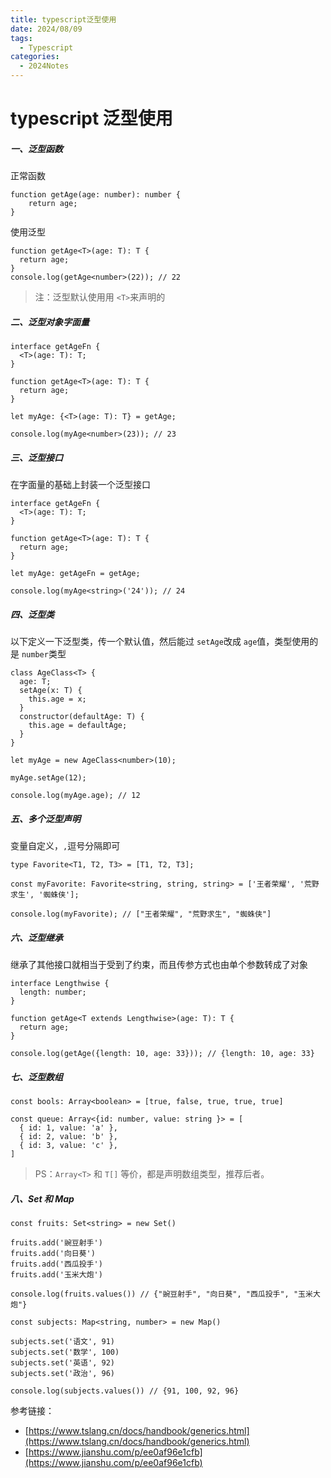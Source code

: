 ```yaml
---
title: typescript泛型使用
date: 2024/08/09
tags:
  - Typescript
categories:
  - 2024Notes
---
```


# typescript 泛型使用

##### 一、泛型函数

正常函数

```
function getAge(age: number): number {
    return age;
}
```

使用泛型

```
function getAge<T>(age: T): T {
  return age;
}
console.log(getAge<number>(22)); // 22
```

> 注：泛型默认使用用 `<T>`来声明的

##### 二、泛型对象字面量

```
interface getAgeFn {
  <T>(age: T): T;
}

function getAge<T>(age: T): T {
  return age;
}

let myAge: {<T>(age: T): T} = getAge;

console.log(myAge<number>(23)); // 23
```

##### 三、泛型接口

在字面量的基础上封装一个泛型接口

```
interface getAgeFn {
  <T>(age: T): T;
}

function getAge<T>(age: T): T {
  return age;
}

let myAge: getAgeFn = getAge;

console.log(myAge<string>('24')); // 24
```

##### 四、泛型类

以下定义一下泛型类，传一个默认值，然后能过 `setAge`改成 `age`值，类型使用的是 `number`类型

```
class AgeClass<T> {
  age: T;
  setAge(x: T) {
    this.age = x;
  }
  constructor(defaultAge: T) {
    this.age = defaultAge;
  }
}

let myAge = new AgeClass<number>(10);

myAge.setAge(12);

console.log(myAge.age); // 12
```

##### 五、多个泛型声明

变量自定义，`,`逗号分隔即可

```
type Favorite<T1, T2, T3> = [T1, T2, T3];

const myFavorite: Favorite<string, string, string> = ['王者荣耀', '荒野求生', '蜘蛛侠'];

console.log(myFavorite); // ["王者荣耀", "荒野求生", "蜘蛛侠"]
```

##### 六、泛型继承

继承了其他接口就相当于受到了约束，而且传参方式也由单个参数转成了对象

```
interface Lengthwise {
  length: number;
}

function getAge<T extends Lengthwise>(age: T): T {
  return age;
}

console.log(getAge({length: 10, age: 33})); // {length: 10, age: 33}
```

##### 七、泛型数组

```
const bools: Array<boolean> = [true, false, true, true, true]

const queue: Array<{id: number, value: string }> = [
  { id: 1, value: 'a' },
  { id: 2, value: 'b' },
  { id: 3, value: 'c' },
]
```

> PS：`Array<T>` 和 `T[]` 等价，都是声明数组类型，推荐后者。

##### 八、Set 和 Map

```
const fruits: Set<string> = new Set()

fruits.add('豌豆射手')
fruits.add('向日葵')
fruits.add('西瓜投手')
fruits.add('玉米大炮')

console.log(fruits.values()) // {"豌豆射手", "向日葵", "西瓜投手", "玉米大炮"}

const subjects: Map<string, number> = new Map()

subjects.set('语文', 91)
subjects.set('数学', 100)
subjects.set('英语', 92)
subjects.set('政治', 96)

console.log(subjects.values()) // {91, 100, 92, 96}
```

参考链接：

- [https://www.tslang.cn/docs/handbook/generics.html](https://www.tslang.cn/docs/handbook/generics.html)
- [https://www.jianshu.com/p/ee0af96e1cfb](https://www.jianshu.com/p/ee0af96e1cfb)
